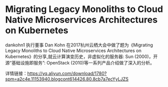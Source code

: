 # Migrating Legacy Monoliths to Cloud Native Microservices Architectures on Kubernetes
dankohn1 执行董事 Dan Kohn 在2017杭州云栖大会中做了题为《Migrating Legacy Monoliths to Cloud Native Microservices Architectures on Kubernetes》的分享,就云计算演变历史，非虚拟化的服务器: Sun (2000)，开源“基础设施即服务”: OpenStack (2010)等一系列产品介绍做了深入的分析。

详情链接：https://yq.aliyun.com/download/1780?spm=a2c4e.11153940.blogcont614426.80.8cb7a7ecYyLJZS
